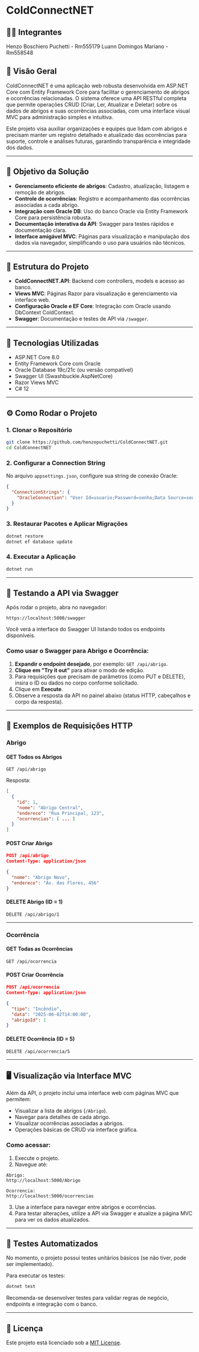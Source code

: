 # ColdConnectNET

## 🧑🧑 Integrantes

Henzo Boschiero Puchetti - Rm555179
Luann Domingos Mariano - Rm558548

## 📖 Visão Geral

ColdConnectNET é uma aplicação web robusta desenvolvida em ASP.NET Core com Entity Framework Core para facilitar o gerenciamento de abrigos e ocorrências relacionadas. O sistema oferece uma API RESTful completa que permite operações CRUD (Criar, Ler, Atualizar e Deletar) sobre os dados de abrigos e suas ocorrências associadas, com uma interface visual MVC para administração simples e intuitiva.

Este projeto visa auxiliar organizações e equipes que lidam com abrigos e precisam manter um registro detalhado e atualizado das ocorrências para suporte, controle e análises futuras, garantindo transparência e integridade dos dados.

---

## 🎯 Objetivo da Solução

- **Gerenciamento eficiente de abrigos**: Cadastro, atualização, listagem e remoção de abrigos.
- **Controle de ocorrências**: Registro e acompanhamento das ocorrências associadas a cada abrigo.
- **Integração com Oracle DB**: Uso do banco Oracle via Entity Framework Core para persistência robusta.
- **Documentação interativa da API**: Swagger para testes rápidos e documentação clara.
- **Interface amigável MVC**: Páginas para visualização e manipulação dos dados via navegador, simplificando o uso para usuários não técnicos.

---

## 📂 Estrutura do Projeto

- **ColdConnectNET.API**: Backend com controllers, models e acesso ao banco.
- **Views MVC**: Páginas Razor para visualização e gerenciamento via interface web.
- **Configuração Oracle e EF Core**: Integração com Oracle usando DbContext ColdContext.
- **Swagger**: Documentação e testes de API via `/swagger`.

---

## 🚀 Tecnologias Utilizadas

- ASP.NET Core 8.0
- Entity Framework Core com Oracle
- Oracle Database 19c/21c (ou versão compatível)
- Swagger UI (Swashbuckle.AspNetCore)
- Razor Views MVC
- C# 12

---

## ⚙️ Como Rodar o Projeto

### 1. Clonar o Repositório

```bash
git clone https://github.com/henzopuchetti/ColdConnectNET.git
cd ColdConnectNET
```

### 2. Configurar a Connection String

No arquivo `appsettings.json`, configure sua string de conexão Oracle:

```json
{
  "ConnectionStrings": {
    "OracleConnection": "User Id=usuario;Password=senha;Data Source=seu_oracle_db"
  }
}
```

### 3. Restaurar Pacotes e Aplicar Migrações

```bash
dotnet restore
dotnet ef database update
```

### 4. Executar a Aplicação

```bash
dotnet run
```

---

## 🧭 Testando a API via Swagger

Após rodar o projeto, abra no navegador:

```
https://localhost:5000/swagger
```

Você verá a interface do Swagger UI listando todos os endpoints disponíveis.

### Como usar o Swagger para Abrigo e Ocorrência:

1. **Expandir o endpoint desejado**, por exemplo: `GET /api/abrigo`.
2. **Clique em "Try it out"** para ativar o modo de edição.
3. Para requisições que precisam de parâmetros (como PUT e DELETE), insira o ID ou dados no corpo conforme solicitado.
4. Clique em **Execute**.
5. Observe a resposta da API no painel abaixo (status HTTP, cabeçalhos e corpo da resposta).

---

## 🔧 Exemplos de Requisições HTTP

### Abrigo

#### GET Todos os Abrigos

```
GET /api/abrigo
```

Resposta:

```json
[
  {
    "id": 1,
    "nome": "Abrigo Central",
    "endereco": "Rua Principal, 123",
    "ocorrencias": [ ... ]
  }
]
```

#### POST Criar Abrigo

```json
POST /api/abrigo
Content-Type: application/json

{
  "nome": "Abrigo Novo",
  "endereco": "Av. das Flores, 456"
}
```

#### DELETE Abrigo (ID = 1)

```
DELETE /api/abrigo/1
```

---

### Ocorrência

#### GET Todas as Ocorrências

```
GET /api/ocorrencia
```

#### POST Criar Ocorrência

```json
POST /api/ocorrencia
Content-Type: application/json

{
  "tipo": "Incêndio",
  "data": "2025-06-02T14:00:00",
  "abrigoId": 1
}
```

#### DELETE Ocorrência (ID = 5)

```
DELETE /api/ocorrencia/5
```

---

## 🖥️ Visualização via Interface MVC

Além da API, o projeto inclui uma interface web com páginas MVC que permitem:

- Visualizar a lista de abrigos (`/Abrigo`).
- Navegar para detalhes de cada abrigo.
- Visualizar ocorrências associadas a abrigos.
- Operações básicas de CRUD via interface gráfica.

### Como acessar:

1. Execute o projeto.
2. Navegue até:

```
Abrigo:
http://localhost:5000/Abrigo

Ocorrencia:
http://localhost:5000/ocorrencias
```

3. Use a interface para navegar entre abrigos e ocorrências.
4. Para testar alterações, utilize a API via Swagger e atualize a página MVC para ver os dados atualizados.

---

## 🧪 Testes Automatizados

No momento, o projeto possui testes unitários básicos (se não tiver, pode ser implementado).

Para executar os testes:

```bash
dotnet test
```

Recomenda-se desenvolver testes para validar regras de negócio, endpoints e integração com o banco.

---

## 📄 Licença

Este projeto está licenciado sob a [MIT License](LICENSE).
